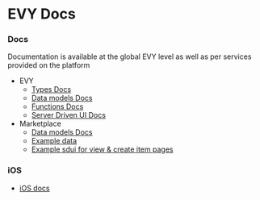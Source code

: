 # EVY Docs

### Docs

Documentation is available at the global EVY level as well as per services provided on the platform

-   EVY
    -   [Types Docs](./evy/types.md)
    -   [Data models Docs](./evy/data.md)
    -   [Functions Docs](./evy/functions.md)
    -   [Server Driven UI Docs](./evy/sdui.md)
-   Marketplace
    -   [Data models Docs](./services/marketplace/data.md)
    -   [Example data](./services/marketplace/data.json)
    -   [Example sdui for view & create item pages](./services/marketplace/sdui.json)

### iOS

-   [iOS docs](../ios/README.md)
